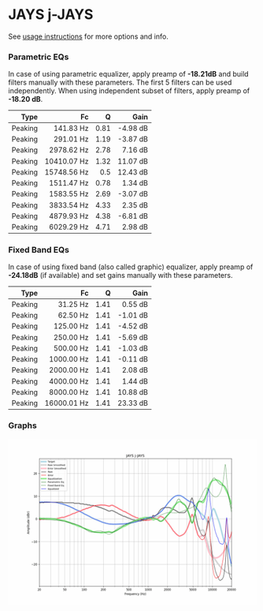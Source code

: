# JAYS j-JAYS
See [usage instructions](https://github.com/jaakkopasanen/AutoEq#usage) for more options and info.

### Parametric EQs
In case of using parametric equalizer, apply preamp of **-18.21dB** and build filters manually
with these parameters. The first 5 filters can be used independently.
When using independent subset of filters, apply preamp of **-18.20 dB**.

| Type    | Fc          |    Q | Gain     |
|--------:|------------:|-----:|---------:|
| Peaking | 141.83 Hz   | 0.81 | -4.98 dB |
| Peaking | 291.01 Hz   | 1.19 | -3.87 dB |
| Peaking | 2978.62 Hz  | 2.78 | 7.16 dB  |
| Peaking | 10410.07 Hz | 1.32 | 11.07 dB |
| Peaking | 15748.56 Hz | 0.5  | 12.43 dB |
| Peaking | 1511.47 Hz  | 0.78 | 1.34 dB  |
| Peaking | 1583.55 Hz  | 2.69 | -3.07 dB |
| Peaking | 3833.54 Hz  | 4.33 | 2.35 dB  |
| Peaking | 4879.93 Hz  | 4.38 | -6.81 dB |
| Peaking | 6029.29 Hz  | 4.71 | 2.98 dB  |

### Fixed Band EQs
In case of using fixed band (also called graphic) equalizer, apply preamp of **-24.18dB**
(if available) and set gains manually with these parameters.

| Type    | Fc          |    Q | Gain     |
|--------:|------------:|-----:|---------:|
| Peaking | 31.25 Hz    | 1.41 | 0.55 dB  |
| Peaking | 62.50 Hz    | 1.41 | -1.01 dB |
| Peaking | 125.00 Hz   | 1.41 | -4.52 dB |
| Peaking | 250.00 Hz   | 1.41 | -5.69 dB |
| Peaking | 500.00 Hz   | 1.41 | -1.03 dB |
| Peaking | 1000.00 Hz  | 1.41 | -0.11 dB |
| Peaking | 2000.00 Hz  | 1.41 | 2.08 dB  |
| Peaking | 4000.00 Hz  | 1.41 | 1.44 dB  |
| Peaking | 8000.00 Hz  | 1.41 | 10.88 dB |
| Peaking | 16000.01 Hz | 1.41 | 23.33 dB |

### Graphs
![](./JAYS%20j-JAYS.png)